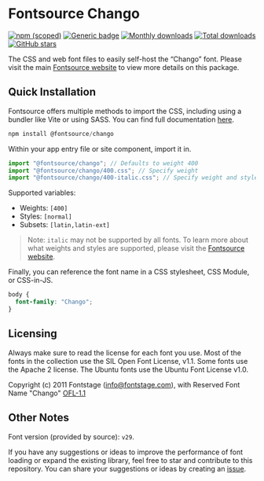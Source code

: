# Fontsource Chango

[![npm (scoped)](https://img.shields.io/npm/v/@fontsource/chango?color=brightgreen)](https://www.npmjs.com/package/@fontsource/chango) [![Generic badge](https://img.shields.io/badge/fontsource-passing-brightgreen)](https://github.com/fontsource/fontsource) [![Monthly downloads](https://badgen.net/npm/dm/@fontsource/chango)](https://github.com/fontsource/fontsource) [![Total downloads](https://badgen.net/npm/dt/@fontsource/chango)](https://github.com/fontsource/fontsource) [![GitHub stars](https://img.shields.io/github/stars/fontsource/fontsource.svg?style=social&label=Star)](https://github.com/fontsource/fontsource/stargazers)

The CSS and web font files to easily self-host the “Chango” font. Please visit the main [Fontsource website](https://fontsource.org/fonts/chango) to view more details on this package.

## Quick Installation

Fontsource offers multiple methods to import the CSS, including using a bundler like Vite or using SASS. You can find full documentation [here](https://fontsource.org/docs/getting-started/introduction).

```javascript
npm install @fontsource/chango
```

Within your app entry file or site component, import it in.

```javascript
import "@fontsource/chango"; // Defaults to weight 400
import "@fontsource/chango/400.css"; // Specify weight
import "@fontsource/chango/400-italic.css"; // Specify weight and style
```

Supported variables:
- Weights: `[400]`
- Styles: `[normal]`
- Subsets: `[latin,latin-ext]`

> Note: `italic` may not be supported by all fonts. To learn more about what weights and styles are supported, please visit the [Fontsource website](https://fontsource.org/fonts/chango).

Finally, you can reference the font name in a CSS stylesheet, CSS Module, or CSS-in-JS.

```css
body {
  font-family: "Chango";
}
```

## Licensing
Always make sure to read the license for each font you use. Most of the fonts in the collection use the SIL Open Font License, v1.1. Some fonts use the Apache 2 license. The Ubuntu fonts use the Ubuntu Font License v1.0.

Copyright (c) 2011 Fontstage (info@fontstage.com), with Reserved Font Name "Chango"
[OFL-1.1](https://openfontlicense.org)

## Other Notes
Font version (provided by source): `v29`.

If you have any suggestions or ideas to improve the performance of font loading or expand the existing library, feel free to star and contribute to this repository. You can share your suggestions or ideas by creating an [issue](https://github.com/fontsource/fontsource/issues).